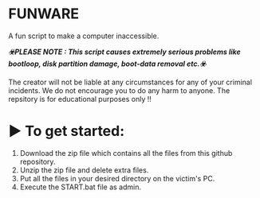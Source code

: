 # FUNWARE
A fun script to make a computer inaccessible.

***☣️PLEASE NOTE : This script causes extremely serious problems like bootloop, disk partition damage, boot-data removal etc.☣️***

The creator will not be liable at any circumstances for any of your criminal incidents. We do not encourage you to do any harm to anyone. The repsitory is for educational purposes only !!


▶️ To get started:
===================
1. Download the zip file which contains all the files from this github repository.
2. Unzip the zip file and delete extra files.
3. Put all the files in your desired directory on the victim's PC.
4. Execute the START.bat file as admin.
